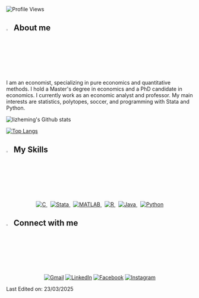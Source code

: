<p align = "left">
	<img src = "https://komarev.com/ghpvc/?username=chavezgranados&style=plastic&color=blueviolet" alt = "Profile Views"/>
</p>

## <img src="https://media2.giphy.com/media/QssGEmpkyEOhBCb7e1/giphy.gif?cid=ecf05e47a0n3gi1bfqntqmob8g9aid1oyj2wr3ds3mg700bl&rid=giphy.gif" width ="3%"> About me
I am an economist, specializing in pure economics and quantitative methods. I hold a Master's degree in economics and a PhD candidate in economics. I currently work as an economic analyst and professor. My main interests are statistics, polytopes, soccer, and programming with Stata and Python.

![lizheming's Github stats](https://github-readme-stats.vercel.app/api?username=chavezgranados&show_icons=true)

[![Top Langs](https://github-readme-stats.vercel.app/api/top-langs/?username=chavezgranados&layout=compact)](https://github.com/chavezgranados/github-readme-stats)



## <img src="https://media2.giphy.com/media/QssGEmpkyEOhBCb7e1/giphy.gif?cid=ecf05e47a0n3gi1bfqntqmob8g9aid1oyj2wr3ds3mg700bl&rid=giphy.gif" width ="3%"> My Skills
<p align="center"> 
  <a href="https://www.cprogramming.com/" target="_blank"> 
    <img alt="C" src="https://img.shields.io/badge/C%20-%232370ED.svg?style=plastic&logo=c&logoColor=white">
  </a>
	&nbsp;
  <a href="https://www.stata.com/" target="_blank"> 
    <img alt="Stata" src="https://img.shields.io/badge/Stata-%23007ACC.svg?style=plastic&logo=stata&logoColor=white">
  </a>
	&nbsp;
  <a href="https://www.mathworks.com/products/matlab.html" target="_blank"> 
    <img alt="MATLAB" src="https://img.shields.io/badge/MATLAB-%23FF8200.svg?style=plastic&logo=mathworks&logoColor=white">
  </a>
	&nbsp;
  <a href="https://www.r-project.org/" target="_blank"> 
    <img alt="R" src="https://img.shields.io/badge/R-276DC3?style=plastic&logo=r&logoColor=white">
  </a>
	&nbsp;
  <a href="https://www.java.com" target="_blank"> 
    <img alt="Java" src="https://img.shields.io/badge/Java-%23007396.svg?style=plastic&logo=java&logoColor=white">
  </a>
	&nbsp;
  <a href="https://www.python.org" target="_blank">
    <img alt="Python" src="https://img.shields.io/badge/Python%20-%2314354C.svg?style=plastic&logo=python&logoColor=white">
  </a>
</p>





## <img src="https://media2.giphy.com/media/QssGEmpkyEOhBCb7e1/giphy.gif?cid=ecf05e47a0n3gi1bfqntqmob8g9aid1oyj2wr3ds3mg700bl&rid=giphy.gif" width ="3%"> Connect with me
<p align="center">
	<a href="mailto:jlchg94@gmail.com"><img img src="https://img.shields.io/badge/gmail-%23EA4335.svg?style=plastic&logo=gmail&logoColor=white" alt="Gmail"/></a>
	<a href="https://www.linkedin.com/in/chavezgranados/"><img src="https://img.shields.io/badge/linkedin-%230A66C2.svg?style=plastic&logo=linkedin&logoColor=white" alt="LinkedIn"/></a>
	<a href="https://www.facebook.com/luis.chavez.921230"><img src="https://img.shields.io/badge/facebook-%231877F2.svg?style=plastic&logo=facebook&logoColor=white" alt="Facebook"/></a>
	<a href="https://www.instagram.com/lchavezgranados/"><img src="https://img.shields.io/badge/instagram-%23E4405F.svg?style=plastic&logo=instagram&logoColor=white" alt="Instagram"/></a>
</p>


Last Edited on: 23/03/2025
